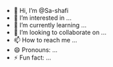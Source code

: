 - 👋 Hi, I’m @Sa-shafi
- 👀 I’m interested in ...
- 🌱 I’m currently learning ...
- 💞️ I’m looking to collaborate on ...
- 📫 How to reach me ...
- 😄 Pronouns: ...
- ⚡ Fun fact: ...

<!---
Sa-shafi/Sa-shafi is a ✨ special ✨ repository because its `README.md` (this file) appears on your GitHub profile.
You can click the Preview link to take a look at your changes.
--->
